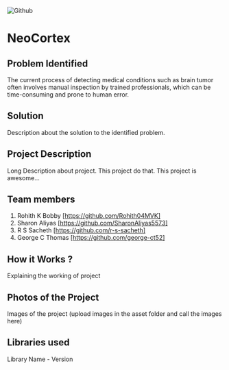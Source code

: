 ![Github](https://github.com/Noel6161131110/CONQUEROR-23-/blob/8746611d94769a1aa96d8a85a25d35edc9a95973/assets/desktop.png)


# NeoCortex 

## Problem Identified 
The current process of detecting medical conditions such as brain tumor often involves manual inspection by trained professionals, which can be time-consuming and prone to human error.
<br>

## Solution
Description about the solution to the identified problem.
<br>

## Project Description 
Long Description about project. This project do that. This project is awesome...
<br>

## Team members

1. Rohith K Bobby [https://github.com/Rohith04MVK]
2. Sharon Aliyas [https://github.com/SharonAliyas5573]
3. R S Sacheth [https://github.com/r-s-sacheth]
4. George C Thomas [https://github.com/george-ct52]


<!-- ## Link to product walkthrough
<a href="https://www.youtube.com/watch?v=cbzObD3_JeA" target="_blank" ><img src="https://github.com/Noel6161131110/OpenAI_Saturday_Hack_Night/blob/main/Youtube_logo_PNG7.png" width="300" height="150" ></a> -->
## How it Works ?
Explaining the working of project

## Photos of the Project
Images of the project (upload images in the asset folder and call the images here)

## Libraries used
Library Name - Version

